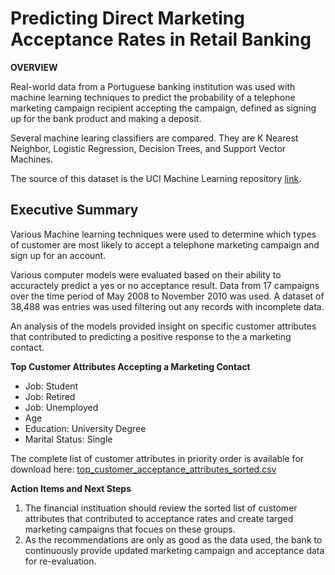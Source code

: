 # Predicting Direct Marketing Acceptance Rates in Retail Banking 

**OVERVIEW**

Real-world data from a Portuguese banking institution was used with machine learning techniques to predict the probability of a telephone marketing campaign recipient accepting the campaign, defined as signing up for the bank product and making a deposit.

Several machine learing classifiers are compared. They are K Nearest Neighbor, Logistic Regression, Decision Trees, and Support Vector Machines.  

The source of this dataset is the UCI Machine Learning repository [link](https://archive.ics.uci.edu/ml/datasets/bank+marketing).

## Executive Summary

Various Machine learning techniques were used to determine which types of customer are most likely to accept a telephone marketing campaign and sign up for an account. 

Various computer models were evaluated based on their ability to accuractely predict a yes or no acceptance result. Data from 17 campaigns over the time period of May 2008 to November 2010 was used. A dataset of 38,488 was entries was used filtering out any records with incomplete data. 

An analysis of the models provided insight on specific customer attributes that contributed to predicting a positive response to the a marketing contact. 

**Top Customer Attributes Accepting a Marketing Contact**
* Job: Student
* Job: Retired	
* Job: Unemployed
* Age
* Education: University Degree
* Marital Status: Single


The complete list of customer attributes in priority order is available for download here: 
<a href="top_customer_acceptance_attributes_sorted.csv">top_customer_acceptance_attributes_sorted.csv</a>

**Action Items and Next Steps**
1. The financial instituation should review the sorted list of customer attributes that contributed to acceptance rates and create targed marketing campaigns that focues on these groups.
2. As the recommendations are only as good as the data used, the bank to continuously provide updated marketing campaign and acceptance data for re-evaluation. 
 
